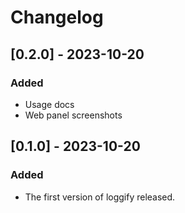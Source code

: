 # Changelog
## [0.2.0] - 2023-10-20
### Added
- Usage docs
- Web panel screenshots

## [0.1.0] - 2023-10-20
### Added

- The first version of loggify released.

